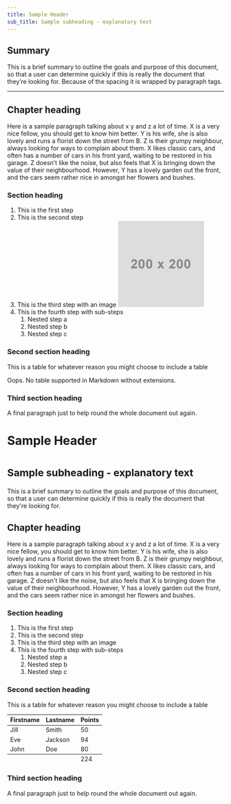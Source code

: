 ```yaml
---
title: Sample Header
sub_title: Sample subheading - explanatory text
---
```


Summary
-------
This is a brief summary to outline the goals and purpose of this
document, so that a user can determine quickly if this is really the
document that they’re looking for. Because of the spacing it is wrapped by paragraph tags.

***

Chapter heading
---------------

Here is a sample paragraph talking about x y and z a lot of time. X is a
very nice fellow, you should get to know him better. Y is his wife, she
is also lovely and runs a florist down the street from B. Z is their
grumpy neighbour, always looking for ways to complain about them. X
likes classic cars, and often has a number of cars in his front yard,
waiting to be restored in his garage. Z doesn’t like the noise, but also
feels that X is bringing down the value of their neighbourhood. However,
Y has a lovely garden out the front, and the cars seem rather nice in
amongst her flowers and bushes.

### Section heading

1.  This is the first step
2.  This is the second step
3.  This is the third step with an image ![alt text goes here](../images/placeholder.jpeg)
4.  This is the fourth step with sub-steps
    1.  Nested step a
    2.  Nested step b
    3.  Nested step c

### Second section heading

This is a table for whatever reason you might choose to include a table

Oops. No table supported in Markdown without extensions.

### Third section heading

A final paragraph just to help round the whole document out again.


<h1>Sample Header</h1>
<h1><small>Sample subheading - explanatory text</small></h1>
<div className="Summary"><p>This is a brief summary to outline the goals and purpose of this document, so that a user can determine quickly if this is really the document that they're looking for.</p></div>
<h2>Chapter heading</h2>
<p>Here is a sample paragraph talking about x y and z a lot of time. X is a very nice fellow, you should get to know him better. Y is his wife, she is also lovely and runs a florist down the street from B. Z is their grumpy neighbour, always looking for ways to complain about them. X likes classic cars, and often has a number of cars in his front yard, waiting to be restored in his garage. Z doesn't like the noise, but also feels that X is bringing down the value of their neighbourhood. However, Y has a lovely garden out the front, and the cars seem rather nice in amongst her flowers and bushes.</p>
<h3>Section heading</h3>
<ol className="ol-a">
  <li>This is the first step</li>
  <li>This is the second step</li>
  <li>This is the third step with an image <img src=""></img></li>
  <li>This is the fourth step with sub-steps
    <ol className="ol-b">
    <li>Nested step a</li>
    <li>Nested step b</li>
    <li>Nested step c</li>
    </ol>
  </li>
</ol>
<h3>Second section heading</h3>
<p>This is a table for whatever reason you might choose to include a table</p>
  <table className="table">
    <thead>
    <tr>
      <th>Firstname</th>
      <th>Lastname</th>
      <th>Points</th>
    </tr>
  </thead>
  <tbody>
    <tr>
      <td>Jill</td>
      <td>Smith</td>
      <td>50</td>
    </tr>
    <tr>
      <td>Eve</td>
      <td>Jackson</td>
      <td>94</td>
    </tr>
    <tr>
      <td>John</td>
      <td>Doe</td>
      <td>80</td>
    </tr>
  </tbody>
  <tfoot>
    <td></td>
    <td></td>
    <td>224</td>
  </tfoot>
  </table>
<h3>Third section heading</h3>
<p>A final paragraph just to help round the whole document out again.</p>

